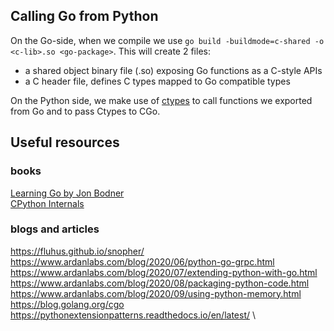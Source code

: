 ## Calling Go from Python

On the Go-side, when we compile we use `go build -buildmode=c-shared -o <c-lib>.so <go-package>`. This will create 2 files:
- a shared object binary file (.so) exposing Go functions as a C-style APIs
- a C header file, defines C types mapped to Go compatible types


On the Python side, we make use of [ctypes](https://docs.python.org/3/library/ctypes.html) to call functions we exported from Go and to pass Ctypes to CGo.

## Useful resources

### books

[Learning Go by Jon Bodner](https://www.oreilly.com/library/view/learning-go/9781492077206/) \
[CPython Internals](https://realpython.com/products/cpython-internals-book/)

### blogs and articles

https://fluhus.github.io/snopher/ \
https://www.ardanlabs.com/blog/2020/06/python-go-grpc.html \
https://www.ardanlabs.com/blog/2020/07/extending-python-with-go.html \
https://www.ardanlabs.com/blog/2020/08/packaging-python-code.html \
https://www.ardanlabs.com/blog/2020/09/using-python-memory.html \
https://blog.golang.org/cgo \
https://pythonextensionpatterns.readthedocs.io/en/latest/ \